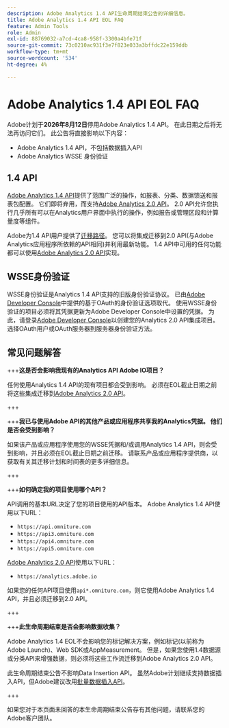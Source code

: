 ```yaml
---
description: Adobe Analytics 1.4 API生命周期结束公告的详细信息。
title: Adobe Analytics 1.4 API EOL FAQ
feature: Admin Tools
role: Admin
exl-id: 88769032-a7cd-4ca8-958f-3300a4bfe71f
source-git-commit: 73c0210ac931f3e7f823e033a3bffdc22e159ddb
workflow-type: tm+mt
source-wordcount: '534'
ht-degree: 4%

---
```


# Adobe Analytics 1.4 API EOL FAQ

Adobe计划于&#x200B;**2026年8月12日**&#x200B;停用Adobe Analytics 1.4 API。 在此日期之后将无法再访问它们。 此公告将直接影响以下内容：

* Adobe Analytics 1.4 API，不包括数据插入API
* Adobe Analytics WSSE 身份验证

## 1.4 API

[Adobe Analytics 1.4 API](https://developer.adobe.com/analytics-apis/docs/1.4/)提供了范围广泛的操作，如报表、分类、数据馈送和报表包配置。 它们即将弃用，而支持[Adobe Analytics 2.0 API](https://developer.adobe.com/analytics-apis/docs/2.0/)。 2.0 API允许您执行几乎所有可以在Analytics用户界面中执行的操作，例如报告或管理区段和计算量度等组件。

Adobe为1.4 API用户提供了[迁移路径](https://developer.adobe.com/analytics-apis/docs/2.0/guides/migration/)。 您可以将集成迁移到2.0 API(与Adobe Analytics应用程序所依赖的API相同)并利用最新功能。 1.4 API中可用的任何功能都可以使用[Adobe Analytics 2.0 API](https://developer.adobe.com/analytics-apis/docs/2.0/)实现。

## WSSE身份验证

WSSE身份验证是Analytics 1.4 API支持的旧版身份验证协议。 已由[Adobe Developer Console](https://developer.adobe.com/console/home)中提供的基于OAuth的身份验证选项取代。 使用WSSE身份验证的项目必须将其凭据更新为Adobe Developer Console中设置的凭据。 为此，请登录[Adobe Developer Console](https://developer.adobe.com/console/home)以创建您的Analytics 2.0 API集成项目。 选择OAuth用户或OAuth服务器到服务器身份验证方法。

## 常见问题解答

+++**这是否会影响我现有的Analytics API Adobe IO项目？**

任何使用Analytics 1.4 API的现有项目都会受到影响。 必须在EOL截止日期之前将这些集成迁移到[Adobe Analytics 2.0 API](https://developer.adobe.com/analytics-apis/docs/2.0/)。

+++

+++**我已与使用Adobe API的其他产品或应用程序共享我的Analytics凭据。 他们是否会受到影响？**

如果该产品或应用程序使用您的WSSE凭据和/或调用Analytics 1.4 API，则会受到影响，并且必须在EOL截止日期之前迁移。 请联系产品或应用程序提供商，以获取有关其迁移计划和时间表的更多详细信息。

+++

+++**如何确定我的项目使用哪个API？**

API调用的基本URL决定了您的项目使用的API版本。 Adobe Analytics 1.4 API使用以下URL：
* `https://api.omniture.com`
* `https://api3.omniture.com`
* `https://api4.omniture.com`
* `https://api5.omniture.com`

[Adobe Analytics 2.0 API](https://developer.adobe.com/analytics-apis/docs/2.0/)使用以下URL：

* `https://analytics.adobe.io`

如果您的任何API项目使用`api*.omniture.com`，则它使用Adobe Analytics 1.4 API，并且必须迁移到2.0 API。

+++

+++**此生命周期结束是否会影响数据收集？**

Adobe Analytics 1.4 EOL不会影响您的标记解决方案，例如标记(以前称为Adobe Launch)、Web SDK或AppMeasurement。 但是，如果您使用1.4数据源或分类API来增强数据，则必须将这些工作流迁移到Adobe Analytics 2.0 API。

此生命周期结束公告不影响Data Insertion API。 虽然Adobe计划继续支持数据插入API，但Adobe建议改用[批量数据插入API](https://developer.adobe.com/analytics-apis/docs/2.0/guides/endpoints/bulk-data-insertion/)。

+++

如果您对于本页面未回答的本生命周期结束公告存有其他问题，请联系您的Adobe客户团队。
